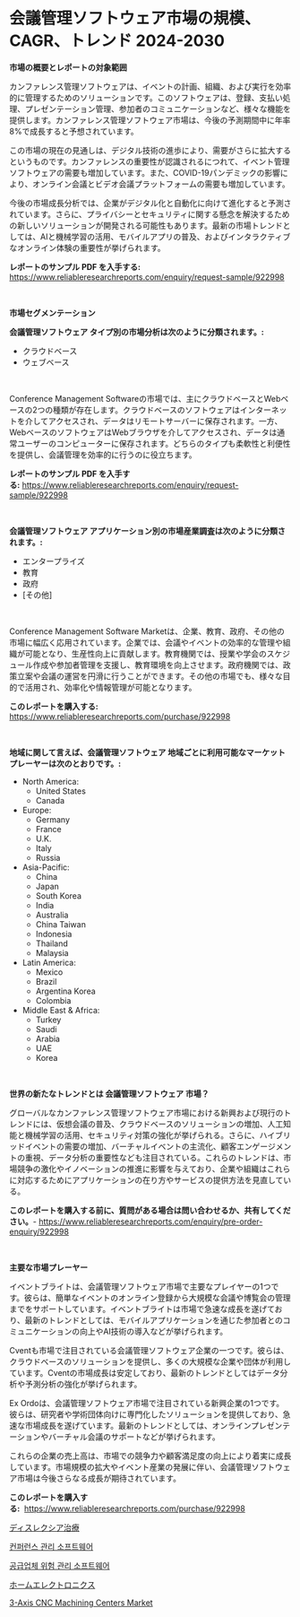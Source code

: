 <p><h1>会議管理ソフトウェア市場の規模、CAGR、トレンド 2024-2030</h1></p><p><strong>市場の概要とレポートの対象範囲</strong></p>
<p><p>カンファレンス管理ソフトウェアは、イベントの計画、組織、および実行を効率的に管理するためのソリューションです。このソフトウェアは、登録、支払い処理、プレゼンテーション管理、参加者のコミュニケーションなど、様々な機能を提供します。カンファレンス管理ソフトウェア市場は、今後の予測期間中に年率8%で成長すると予想されています。</p><p>この市場の現在の見通しは、デジタル技術の進歩により、需要がさらに拡大するというものです。カンファレンスの重要性が認識されるにつれて、イベント管理ソフトウェアの需要も増加しています。また、COVID-19パンデミックの影響により、オンライン会議とビデオ会議プラットフォームの需要も増加しています。</p><p>今後の市場成長分析では、企業がデジタル化と自動化に向けて進化すると予測されています。さらに、プライバシーとセキュリティに関する懸念を解決するための新しいソリューションが開発される可能性もあります。最新の市場トレンドとしては、AIと機械学習の活用、モバイルアプリの普及、およびインタラクティブなオンライン体験の重要性が挙げられます。</p></p>
<p><strong>レポートのサンプル PDF を入手する:</strong> <a href="https://www.reliableresearchreports.com/enquiry/request-sample/922998">https://www.reliableresearchreports.com/enquiry/request-sample/922998</a></p>
<p>&nbsp;</p>
<p><strong>市場セグメンテーション</strong></p>
<p><strong>会議管理ソフトウェア タイプ別の市場分析は次のように分類されます。:</strong></p>
<p><ul><li>クラウドベース</li><li>ウェブベース</li></ul></p>
<p>&nbsp;</p>
<p><p>Conference Management Softwareの市場では、主にクラウドベースとWebベースの2つの種類が存在します。クラウドベースのソフトウェアはインターネットを介してアクセスされ、データはリモートサーバーに保存されます。一方、WebベースのソフトウェアはWebブラウザを介してアクセスされ、データは通常ユーザーのコンピューターに保存されます。どちらのタイプも柔軟性と利便性を提供し、会議管理を効率的に行うのに役立ちます。</p></p>
<p><strong>レポートのサンプル PDF を入手する:</strong>&nbsp;<a href="https://www.reliableresearchreports.com/enquiry/request-sample/922998">https://www.reliableresearchreports.com/enquiry/request-sample/922998</a></p>
<p>&nbsp;</p>
<p><strong> 会議管理ソフトウェア アプリケーション別の市場産業調査は次のように分類されます。:</strong></p>
<p><ul><li>エンタープライズ</li><li>教育</li><li>政府</li><li>[その他]</li></ul></p>
<p>&nbsp;</p>
<p><p>Conference Management Software Marketは、企業、教育、政府、その他の市場に幅広く応用されています。企業では、会議やイベントの効率的な管理や組織が可能となり、生産性向上に貢献します。教育機関では、授業や学会のスケジュール作成や参加者管理を支援し、教育環境を向上させます。政府機関では、政策立案や会議の運営を円滑に行うことができます。その他の市場でも、様々な目的で活用され、効率化や情報管理が可能となります。</p></p>
<p><strong>このレポートを購入する:</strong>&nbsp; <a href="https://www.reliableresearchreports.com/purchase/922998">https://www.reliableresearchreports.com/purchase/922998</a></p>
<p>&nbsp;</p>
<p><strong>地域に関して言えば、会議管理ソフトウェア 地域ごとに利用可能なマーケットプレーヤーは次のとおりです。:</strong></p>
<p><ul>
    <li>
        North America:
        <ul>
            <li>United States</li>
            <li>Canada</li>
        </ul>
    </li>
    <li>
        Europe:
        <ul>
            <li>Germany</li>
            <li>France</li>
            <li>U.K.</li>
            <li>Italy</li>
            <li>Russia</li>
        </ul>
    </li>
    <li>
        Asia-Pacific:
        <ul>
            <li>China</li>
            <li>Japan</li>
            <li>South Korea</li>
            <li>India</li>
            <li>Australia</li>
            <li>China Taiwan</li>
            <li>Indonesia</li>
            <li>Thailand</li>
            <li>Malaysia</li>
        </ul>
    </li>
    <li>
        Latin America:
        <ul>
            <li>Mexico</li>
            <li>Brazil</li>
            <li>Argentina Korea</li>
            <li>Colombia</li>
        </ul>
    </li>
    <li>
        Middle East & Africa:
        <ul>
            <li>Turkey</li>
            <li>Saudi</li>
            <li>Arabia</li>
            <li>UAE</li>
            <li>Korea</li>
        </ul>
    </li>
    </ul></p>
<p>&nbsp;</p>
<p><strong>世界の新たなトレンドとは 会議管理ソフトウェア 市場？</strong></p>
<p><p>グローバルなカンファレンス管理ソフトウェア市場における新興および現行のトレンドには、仮想会議の普及、クラウドベースのソリューションの増加、人工知能と機械学習の活用、セキュリティ対策の強化が挙げられる。さらに、ハイブリッドイベントの需要の増加、バーチャルイベントの主流化、顧客エンゲージメントの重視、データ分析の重要性なども注目されている。これらのトレンドは、市場競争の激化やイノベーションの推進に影響を与えており、企業や組織はこれらに対応するためにアプリケーションの在り方やサービスの提供方法を見直している。</p></p>
<p><strong>このレポートを購入する前に、質問がある場合は問い合わせるか、共有してください。</strong>- <a href="https://www.reliableresearchreports.com/enquiry/pre-order-enquiry/922998">https://www.reliableresearchreports.com/enquiry/pre-order-enquiry/922998</a></p>
<p>&nbsp;</p>
<p><strong>主要な市場プレーヤー</strong></p>
<p><p>イベントブライトは、会議管理ソフトウェア市場で主要なプレイヤーの1つです。彼らは、簡単なイベントのオンライン登録から大規模な会議や博覧会の管理までをサポートしています。イベントブライトは市場で急速な成長を遂げており、最新のトレンドとしては、モバイルアプリケーションを通じた参加者とのコミュニケーションの向上やAI技術の導入などが挙げられます。</p><p>Cventも市場で注目されている会議管理ソフトウェア企業の一つです。彼らは、クラウドベースのソリューションを提供し、多くの大規模な企業や団体が利用しています。Cventの市場成長は安定しており、最新のトレンドとしてはデータ分析や予測分析の強化が挙げられます。</p><p>Ex Ordoは、会議管理ソフトウェア市場で注目されている新興企業の1つです。彼らは、研究者や学術団体向けに専門化したソリューションを提供しており、急速な市場成長を遂げています。最新のトレンドとしては、オンラインプレゼンテーションやバーチャル会議のサポートなどが挙げられます。</p><p>これらの企業の売上高は、市場での競争力や顧客満足度の向上により着実に成長しています。市場規模の拡大やイベント産業の発展に伴い、会議管理ソフトウェア市場は今後さらなる成長が期待されています。</p></p>
<p><strong>このレポートを購入する:</strong>&nbsp;&nbsp;<a href="https://www.reliableresearchreports.com/purchase/922998">https://www.reliableresearchreports.com/purchase/922998</a></p>
<p><p><a href="https://github.com/mohamedbakry57/Market-Research-Report-List-2/blob/main/5137237182613.md">ディスレクシア治療</a></p><p><a href="https://github.com/sougarounis/Market-Research-Report-List-2/blob/main/3848619182614.md">컨퍼런스 관리 소프트웨어</a></p><p><a href="https://github.com/laholand/Market-Research-Report-List-2/blob/main/2338858182613.md">공급업체 위험 관리 소프트웨어</a></p><p><a href="https://github.com/lababdou/Market-Research-Report-List-2/blob/main/2266712182614.md">ホームエレクトロニクス</a></p><p><a href="https://issuu.com/reportprime-2/docs/3-axis-cnc-machining-centers-market-size-2030.pptx">3-Axis CNC Machining Centers Market</a></p></p>